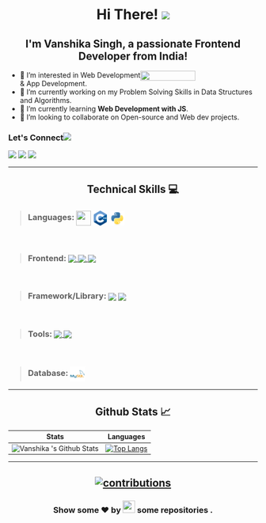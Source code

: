 <div align="center"><h1> Hi There! <img src="https://media.tenor.com/images/f580b40a349dcb2d7cb93573e2329061/tenor.gif" width="50"/>
</h1>
<h2>I'm Vanshika Singh, a passionate Frontend Developer from India!</h2></div>
<img src="https://imgur.com/Z9n1y5S.gif" height=47% width=47% align="right">



- 👀 I’m interested in Web Development & App Development.
- 🔭 I’m currently working on my Problem Solving Skills in Data Structures and Algorithms.
- 🌱 I’m currently learning **Web Development with JS**.
- 💞️ I’m looking to collaborate on Open-source and Web dev projects.



<h3>Let's Connect<img src='https://raw.githubusercontent.com/ShahriarShafin/ShahriarShafin/main/Assets/handshake.gif' width="80px"></h3>
  
[![](https://img.shields.io/badge/LinkedIn-0077B5?style=for-the-badge&logo=linkedin&logoColor=white)](https://www.linkedin.com/in/vanshika-singh-ba6b15157/) 
[<img src = "https://img.shields.io/badge/instagram-%23E4405F.svg?&style=for-the-badge&logo=instagram&logoColor=white">](https://www.instagram.com/_.vanshee/)
[![](https://img.shields.io/badge/Gmail-D14836?style=for-the-badge&logo=gmail&logoColor=white)](mailto:svanshika549@gmail.com)

***

<!--Technical skills-->
<div align="center"><h2> Technical Skills 💻 </h2> </div>

> ### Languages: <a href="https://www.cprogramming.com/"><img align="center" src="https://upload.wikimedia.org/wikipedia/commons/thumb/1/18/C_Programming_Language.svg/380px-C_Programming_Language.svg.png" width="30" height="30"/></a> <a href="https://www.w3schools.com/cpp/"><img align="center" src="https://raw.githubusercontent.com/devicons/devicon/master/icons/cplusplus/cplusplus-original.svg" alt="cplusplus" width="30" height="30"/></a>  <a href="https://www.python.org"><img align="center" src="https://raw.githubusercontent.com/devicons/devicon/master/icons/python/python-original.svg" alt="python" width="30" height="30"/></a>

<br />

> ### Frontend: <a href="https://developer.mozilla.org/en-US/docs/Web/html"><img align="center"  src="https://img.icons8.com/color/30/000000/html-5--v1.png"/></a><a href="https://developer.mozilla.org/en-US/docs/Web/css"> <img align="center" src="https://img.icons8.com/color/30/000000/css3.png"/></a><a href="https://developer.mozilla.org/en-US/docs/Web/JavaScript"> <img align="center" src="https://img.icons8.com/color/30/4a90e2/javascript--v1.png"/></a>

<br />

>### Framework/Library: <a href="https://reactjs.org/"> <img align="center" src="https://img.icons8.com/officel/30/000000/react.png"/></a> <a href="https://getbootstrap.com/"> <img align="center" src="https://img.icons8.com/color/30/000000/bootstrap.png"/></a> 
<br />

> ### Tools: <a> <img align="center" src="https://img.icons8.com/fluency/30/000000/github.png"/></a><a href="https://code.visualstudio.com/"> <img align="center" src="https://img.icons8.com/fluency/30/000000/visual-studio-code-2019.png"/></a>
<br />

> ### Database: <a href="https://www.mysql.com/"> <img align="center" src="https://raw.githubusercontent.com/devicons/devicon/master/icons/mysql/mysql-original-wordmark.svg" width="30" height="30"/></a> 

***

<!--Github Stats-->
 <div align="center"><h2>Github Stats 📈 </h2>

Stats | Languages
------| ----------
![Vanshika 's Github Stats](https://github-readme-stats.vercel.app/api?username=vanshika-singh518&show_icons=true&theme=midnight-purple&text_color=BD632F) |  [![Top Langs](https://github-readme-stats.vercel.app/api/top-langs/?username=vanshika-singh518&theme=midnight-purple&layout=compact&langs_count=7&text_color=BD632F)](https://github.com/anuraghazra/github-readme-stats)


---
[![contributions](https://activity-graph.herokuapp.com/graph?username=vanshika-singh518&theme=xcode&area=true)](https://github.com/vanshika-singh518)
---
<center>
<h3 align="center">Show some ❤ by <img src="https://imgur.com/o7ncZFp.jpg" height=25px width=25px> some repositories .</h3>
</center>
  
